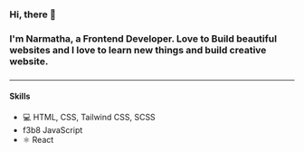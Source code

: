 ### Hi, there  👋

<h3>I'm Narmatha, a Frontend Developer. Love to Build beautiful websites and I love to learn new things and build creative website.<h3>
<hr>
  <h4>Skills</h4>
  <ul>
    <li>💻 HTML, CSS, Tailwind CSS, SCSS </li>
    <li>f3b8 JavaScript </li>
    <li>⚛ React</li>
  </ul>  
     

